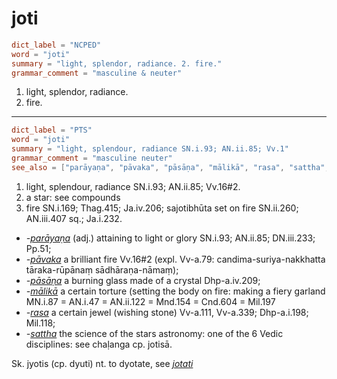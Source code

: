 # joti

``` toml
dict_label = "NCPED"
word = "joti"
summary = "light, splendor, radiance. 2. fire."
grammar_comment = "masculine & neuter"
```

1. light, splendor, radiance.
2. fire.

--------------------

``` toml
dict_label = "PTS"
word = "joti"
summary = "light, splendour, radiance SN.i.93; AN.ii.85; Vv.1"
grammar_comment = "masculine neuter"
see_also = ["parāyaṇa", "pāvaka", "pāsāṇa", "mālikā", "rasa", "sattha", "jotati"]
```

1. light, splendour, radiance SN.i.93; AN.ii.85; Vv.16#2.
2. a star: see compounds
3. fire SN.i.169; Thag.415; Ja.iv.206; sajotibhūta set on fire SN.ii.260; AN.iii.407 sq.; Ja.i.232.

* *\-[parāyaṇa](parāyaṇa.md)* (adj.) attaining to light or glory SN.i.93; AN.ii.85; DN.iii.233; Pp.51;
* *\-[pāvaka](pāvaka.md)* a brilliant fire Vv.16#2 (expl. Vv\-a.79: candima\-suriya\-nakkhatta tāraka\-rūpānaṃ sādhāraṇa\-nāmaṃ);
* *\-[pāsāṇa](pāsāṇa.md)* a burning glass made of a crystal Dhp\-a.iv.209;
* *\-[mālikā](mālikā.md)* a certain torture (setting the body on fire: making a fiery garland MN.i.87 = AN.i.47 = AN.ii.122 = Mnd.154 = Cnd.604 = Mil.197
* *\-[rasa](rasa.md)* a certain jewel (wishing stone) Vv\-a.111, Vv\-a.339; Dhp\-a.i.198; Mil.118;
* *\-[sattha](sattha.md)* the science of the stars astronomy: one of the 6 Vedic disciplines: see chaḷanga cp. jotisā.

Sk. jyotis (cp. dyuti) nt. to dyotate, see *[jotati](jotati.md)*

